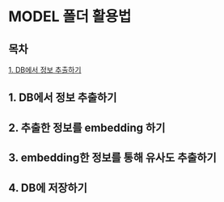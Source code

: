 # MODEL 폴더 활용법
## 목차

[1. DB에서 정보 추출하기](#1.-DB에서-정보-추출하기)

## 1. DB에서 정보 추출하기

## 2. 추출한 정보를 embedding 하기

## 3. embedding한 정보를 통해 유사도 추출하기

## 4. DB에 저장하기

